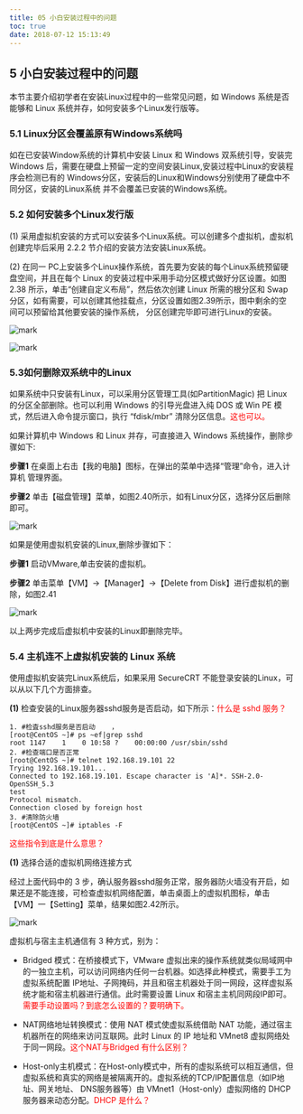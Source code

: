 ```yaml
---
title: 05 小白安装过程中的问题
toc: true
date: 2018-07-12 15:13:49
---
```


## 5 小白安装过程中的问题

本节主要介绍初学者在安装Linux过程中的一些常见问题，如 Windows 系统是否能够和 Linux 系统并存，如何安装多个Linux发行版等。

### 5.1 Linux分区会覆盖原有Windows系统吗

如在已安装Window系统的计算机中安装 Linux 和 Windows 双系统引导，安装完 Windows 后，需要在硬盘上预留一定的空间安装Linux,安装过程中Linux的安装程序会检测已有的 Windows分区，安装后的Linux和Windows分别使用了硬盘中不同分区，安装的Linux系统 并不会覆盖已安装的Windows系统。

### 5.2 如何安装多个Linux发行版

(1) 采用虚拟机安装的方式可以安装多个Linux系统。可以创建多个虚拟机，虚拟机创建完毕后采用 2.2.2 节介绍的安装方法安装Linux系统。

(2) 在同一 PC上安装多个Linux操作系统，首先要为安装的每个Linux系统预留硬盘空间，并且在每个 Linux 的安装过程中采用手动分区模式做好分区设置。如图 2.38 所示，单击“创建自定义布局”，然后依次创建 Linux 所需的根分区和 Swap 分区，如有需要，可以创建其他挂载点，分区设置如图2.39所示，图中剩余的空间可以预留给其他要安装的操作系统， 分区创建完毕即可进行Linux的安装。

![mark](http://pacdb2bfr.bkt.clouddn.com/blog/image/180712/f653LBKfIg.png?imageslim)

![mark](http://pacdb2bfr.bkt.clouddn.com/blog/image/180712/dKDLmj61ha.png?imageslim)

### 5.3如何删除双系统中的Linux

如果系统中只安装有Linux，可以采用分区管理工具(如PartitionMagic) 把 Linux的分区全部删除。也可以利用 Windows 的引导光盘进入纯 DOS 或 Win PE 模式，然后进入命令提示窗口，执行 “fdisk/mbr” 清除分区信息。<span style="color:red;">这也可以。</span>

如果计算机中 Windows 和 Linux 并存，可直接进入 Windows 系统操作，删除步骤如下:

**步骤1** 在桌面上右击【我的电脑】图标，在弹出的菜单中选择“管理”命令，进入计算机 管理界面。

**步骤2** 单击【磁盘管理】菜单，如图2.40所示，如有Linux分区，选择分区后删除即可。

![mark](http://pacdb2bfr.bkt.clouddn.com/blog/image/180712/A7micDHkGa.png?imageslim)

如果是使用虚拟机安装的Linux,删除步骤如下：

**步骤1** 启动VMware,单击安装的虚拟机。

**步骤2** 单击菜单【VM】->【Manager】->【Delete from Disk】进行虚拟机的删除，如图2.41

![mark](http://pacdb2bfr.bkt.clouddn.com/blog/image/180712/aeHdgc0I56.png?imageslim)


以上两步完成后虚拟机中安装的Linux即删除完毕。

### 5.4 主机连不上虚拟机安装的 Linux 系统

使用虚拟机安装完Linux系统后，如果采用 SecureCRT 不能登录安装的Linux，可以从以下几个方面排查。

**(1)** 检查安装的Linux服务器sshd服务是否启动，如下所示：<span style="color:red;">什么是 sshd 服务？</span>

```
1. #检査sshd服务是否启动    ，
[root@CentOS ~]# ps ~ef|grep sshd
root 1147    1    0 10:58 ?    00:00:00 /usr/sbin/sshd
2. #检查端口是否正常
[root@CentOS ~]# telnet 192.168.19.101 22
Trying 192.168.19.101...
Connected to 192.168.19.101. Escape character is 'A]*. SSH-2.0-OpenSSH_5.3
test
Protocol mismatch.
Connection closed by foreign host
3. #清除防火墙
[root@CentOS ~]# iptables -F
```

<span style="color:red;">这些指令到底是什么意思？</span>

**(1)** 选择合适的虚拟机网络连接方式

经过上面代码中的 3 步，确认服务器sshd服务正常，服务器防火墙没有开启，如果还是不能连接，可检查虚拟机网络配置，单击桌面上的虚拟机图标，单击【VM】一【Setting】菜单，结果如图2.42所示。

![mark](http://pacdb2bfr.bkt.clouddn.com/blog/image/180712/EjH3gAFD9l.png?imageslim)


虚拟机与宿主主机通信有 3 种方式，别为：

- Bridged 模式：在桥接模式下，VMware 虚拟出来的操作系统就类似局域网中的一独立主机，可以访问网络内任何一台机器。如选择此种模式，需要手工为虚拟系统配置 IP地址、子网掩码，并且和宿主机器处于同一网段，这样虚拟系统才能和宿主机器进行通信。此时需要设置 Linux 和宿主主机同网段IP即可。<span style="color:red;">需要手动设置吗？到底怎么设置的？要明确下。</span>

- NAT网络地址转换模式：使用 NAT 模式使虚拟系统借助 NAT 功能，通过宿主机器所在的网络来访问互联网。此时 Linux 的 IP 地址和 VMnet8 虚拟网络处于同一网段。<span style="color:red;">这个NAT与Bridged 有什么区别？</span>

- Host-only主机模式：在Host-only模式中，所有的虚拟系统可以相互通信，但虚拟系统和真实的网络是被隔离开的。虚拟系统的TCP/IP配置信息（如IP地址、网关地址、 DNS服务器等）由 VMnet1（Host-only）虚拟网络的 DHCP 服务器来动态分配。<span style="color:red;">DHCP 是什么？</span>
